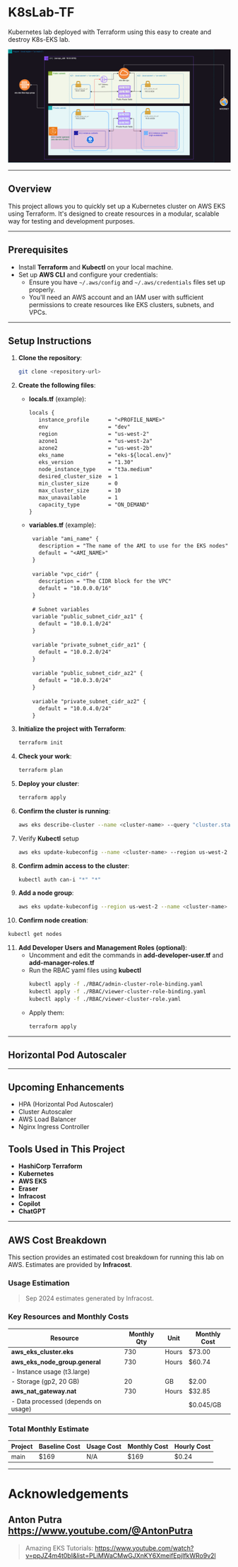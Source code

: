 
# K8sLab-TF 

Kubernetes lab deployed with Terraform using this easy to create and destroy K8s-EKS lab.

![K8sLab-basic](K8sLab.drawio.png)

---

## Overview

This project allows you to quickly set up a Kubernetes cluster on AWS EKS using Terraform. It's designed to create resources in a modular, scalable way for testing and development purposes.

---

## Prerequisites

* Install **Terraform** and **Kubectl** on your local machine.
* Set up **AWS CLI** and configure your credentials:
  - Ensure you have `~/.aws/config` and `~/.aws/credentials` files set up properly.
  - You'll need an AWS account and an IAM user with sufficient permissions to create resources like EKS clusters, subnets, and VPCs.

---

## Setup Instructions

1. **Clone the repository**:
   ```bash
   git clone <repository-url>
   ```

2. **Create the following files**:
   
   - **locals.tf** (example):
     ```hcl
     locals {
        instance_profile      = "<PROFILE_NAME>"
        env                   = "dev"
        region                = "us-west-2"
        azone1                = "us-west-2a"
        azone2                = "us-west-2b"
        eks_name              = "eks-${local.env}"
        eks_version           = "1.30"
        node_instance_type    = "t3a.medium"
        desired_cluster_size  = 1
        min_cluster_size      = 0
        max_cluster_size      = 10
        max_unavailable       = 1
        capacity_type         = "ON_DEMAND"
     }
     ```

   - **variables.tf** (example):
     ```hcl
      variable "ami_name" {
        description = "The name of the AMI to use for the EKS nodes"
        default = "<AMI_NAME>"
      }

      variable "vpc_cidr" {
        description = "The CIDR block for the VPC"
        default = "10.0.0.0/16"
      }

      # Subnet variables
      variable "public_subnet_cidr_az1" {
        default = "10.0.1.0/24"
      }

      variable "private_subnet_cidr_az1" {
        default = "10.0.2.0/24"
      }

      variable "public_subnet_cidr_az2" {
        default = "10.0.3.0/24"
      }

      variable "private_subnet_cidr_az2" {
        default = "10.0.4.0/24"
      }
     ```

3. **Initialize the project with Terraform**:
   ```bash
   terraform init
   ```

4. **Check your work**:
   ```bash
   terraform plan
   ```

5. **Deploy your cluster**:
   ```bash
   terraform apply
   ```

6. **Confirm the cluster is running**:
   ```bash
   aws eks describe-cluster --name <cluster-name> --query "cluster.status"
   ```

7. Verify **Kubectl** setup
   ```bash
   aws eks update-kubeconfig --name <cluster-name> --region us-west-2
   ```

8. **Confirm admin access to the cluster**:
   ```bash
   kubectl auth can-i "*" "*"
   ```

9. **Add a node group**:
   ```bash
   aws eks update-kubeconfig --region us-west-2 --name <cluster-name>
   ```

10. **Confirm node creation**:
   ```bash
   kubectl get nodes
   ```
11. **Add Developer Users and Management Roles (optional)**:
    * Uncomment and edit the commands in **add-developer-user.tf** and **add-manager-roles.tf**
    * Run the RBAC yaml files using **kubectl**
      ```bash
      kubectl apply -f ./RBAC/admin-cluster-role-binding.yaml
      kubectl apply -f ./RBAC/viewer-cluster-role-binding.yaml
      kubectl apply -f ./RBAC/viewer-cluster-role.yaml
      ```
    * Apply them:
      ```bash
      terraform apply
      ```

---

## Horizontal Pod Autoscaler

---

## Upcoming Enhancements

*  HPA (Horizontal Pod Autoscaler)
*  Cluster Autoscaler
*  AWS Load Balancer
*  Nginx Ingress Controller

## Tools Used in This Project

* **HashiCorp Terraform**
* **Kubernetes**
* **AWS EKS**
* **Eraser**
* **Infracost**
* **Copilot**
* **ChatGPT**

---

## AWS Cost Breakdown

This section provides an estimated cost breakdown for running this lab on AWS. Estimates are provided by **Infracost**.

### Usage Estimation

> Sep 2024 estimates generated by Infracost.

### Key Resources and Monthly Costs

| Resource                         | Monthly Qty | Unit   | Monthly Cost |
|-----------------------------------|-------------|--------|--------------|
| **aws_eks_cluster.eks**           | 730         | Hours  | $73.00       |
| **aws_eks_node_group.general**    | 730         | Hours  | $60.74       |
| - Instance usage (t3.large)       |             |        |              |
| - Storage (gp2, 20 GB)            | 20          | GB     | $2.00        |
| **aws_nat_gateway.nat**           | 730         | Hours  | $32.85       |
| - Data processed (depends on usage) |           |        | $0.045/GB    |

### Total Monthly Estimate
| Project | Baseline Cost | Usage Cost | Monthly Cost | Hourly Cost |
|---------|---------------|------------|--------------|-------------|
| main    | $169          | N/A        |       $169   |       $0.24 |
---------------------------------------------------------------------

# Acknowledgements
## Anton Putra https://www.youtube.com/@AntonPutra
> Amazing EKS Tutorials:
> https://www.youtube.com/watch?v=ppJZ4m4t0bI&list=PLiMWaCMwGJXnKY6XmeifEpjIfkWRo9v2l
